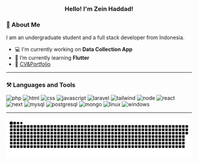 <h3 align="center">Hello! I'm Zein Haddad!</h3>

### 🧑 About Me

I am an undergraduate student and a full stack developer from Indonesia.  

- 💻 I'm currently working on **Data Collection App**
- 🌱 I’m currently learning **Flutter**
- 📄 [CV&Portfolio](https://zeinhaddad.sytes.net/)

---

### ⚒ Languages and Tools

<p>
    <img src="https://cdn.jsdelivr.net/gh/devicons/devicon/icons/php/php-plain.svg" title="PHP" alt="php" width="40" height="40" />
    <img src="https://cdn.jsdelivr.net/gh/devicons/devicon/icons/html5/html5-plain.svg" title="HTML5" alt="html" width="40" height="40" />
    <img src="https://cdn.jsdelivr.net/gh/devicons/devicon/icons/css3/css3-plain.svg" title="CSS3" alt="css" width="40" height="40" />
    <img src="https://cdn.jsdelivr.net/gh/devicons/devicon/icons/javascript/javascript-plain.svg" title="Javascript" alt="javascript" width="40" height="40" />
    <img src="https://cdn.jsdelivr.net/gh/devicons/devicon/icons/laravel/laravel-plain.svg" title="Laravel" alt="laravel" width="40" height="40" />
    <img src="https://cdn.jsdelivr.net/gh/devicons/devicon/icons/tailwindcss/tailwindcss-plain.svg" title="Tailwind" alt="tailwind" width="40" height="40" />
    <img src="https://cdn.jsdelivr.net/gh/devicons/devicon/icons/nodejs/nodejs-plain.svg" title="Node JS" alt="node" width="40" height="40" />
    <img src="https://cdn.jsdelivr.net/gh/devicons/devicon/icons/react/react-original.svg" title="React" alt="react" width="40" height="40" />
    <img src="https://cdn.jsdelivr.net/gh/devicons/devicon/icons/nextjs/nextjs-line.svg" title="Next JS" alt="next" width="40" height="40" />
    <img src="https://cdn.jsdelivr.net/gh/devicons/devicon/icons/mysql/mysql-plain.svg" title="MySQL" alt="mysql" width="40" height="40" />
    <img src="https://cdn.jsdelivr.net/gh/devicons/devicon/icons/postgresql/postgresql-plain.svg" title="PostgreSQL" alt="postgresql" width="40" height="40" />
    <img src="https://cdn.jsdelivr.net/gh/devicons/devicon/icons/mongodb/mongodb-plain.svg" title="MongoDB" alt="mongo" width="40" height="40" />
    <img src="https://cdn.jsdelivr.net/gh/devicons/devicon/icons/linux/linux-original.svg" title="Linux" alt="linux" width="40" height="40" />
    <img src="https://cdn.jsdelivr.net/gh/devicons/devicon/icons/windows8/windows8-original.svg" title="Windows" alt="windows" width="40" height="40" />
    <!-- <img src="" title="" alt="" width="40" height="40" /> -->
</p>

---

<picture>
  <source media="(prefers-color-scheme: dark)" srcset="https://raw.githubusercontent.com/zein3/zein3/output/github-contribution-grid-snake-dark.svg">
  <source media="(prefers-color-scheme: light)" srcset="https://raw.githubusercontent.com/zein3/zein3/output/github-contribution-grid-snake.svg">
  <img alt="github-snake" src="https://raw.githubusercontent.com/zein3/zein3/output/github-contribution-grid-snake.svg">
</picture>
